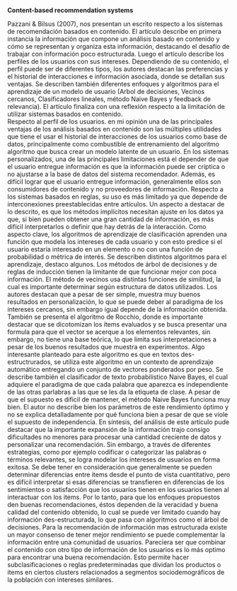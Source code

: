 **Content-based recommendation systems**

Pazzani & Bilsus (2007), nos presentan un escrito respecto a los sistemas de recomendación basados en contenido. El artículo describe en primera instancia la información que compone un análisis basado en contenido y cómo se representan y organiza esta información, destacando el desafío de trabajar con información poco estructurada. Luego el artículo describe los perfiles de los usuarios con sus intereses. Dependiendo de su contenido, el perfil puede ser de diferentes tipos, los autores destacan las preferencias y el historial de interacciones e información asociada, donde se detallan sus ventajas. Se describen también diferentes enfoques y algoritmos para el aprendizaje de un modelo de usuario (Arbol de decisiones, Vecinos cercanos, Clasificadores lineales, método Naive Bayes y feedback de relevancia). El artículo finaliza con una reflexión respecto a la limitación de utilizar sistemas basados en contenido.  
Respecto al perfil de los usuarios. en mi opinión una de las principales ventajas de los análisis basados en contenido son las múltiples utilidades que tiene el usar el historial de interacciones de los usuarios como base de datos, principalmente como combustible de entrenamiento del algoritmo algoritmo que busca crear un modelo latente de un usuario. En los sistemas personalizados, una de las principales limitaciones está el depender de que el usuario entregue información es que la información puede ser críptica o no ajustarse a la base de datos del sistema recomendador. Además, es difícil lograr que el usuario entregue información, generalmente ellos son consumidores de contenido y no proveedores de información.  Respecto a los sistemas basados en reglas, su uso es más limitado ya que depende de interconexiones preestablecidas entre artículos.
Un aspecto a destacar de lo descrito, es que los métodos implícitos necesitan ajuste en los datos ya que, si bien pueden obtener una gran cantidad de información, es más difícil interpretarlos o definir que hay detrás de la interacción. Como aspecto clave, los algoritmos de aprendizaje de clasificación aprenden una función que modela los intereses de cada usuario y con esto predice si el usuario estaría interesado en un elemento o no con una función de probabilidad o métrica de interés. Se describen distintos algoritmos para el aprendizaje, destaco algunos. Los métodos de árbol de decisiones y de reglas de inducción tienen la limitante de que funcionar mejor con poca información. El método de vecinos usa distintas funciones de similitud, la cual es importante determinar según estructura de datos utilizados. Los autores destacan que a pesar de ser simple, muestra muy buenos resultados en personalización, lo que se puede deber al paradigma de los intereses cercanos, sin embargo igual depende de la información obtenida. También se  presenta el algoritmo de Rocchio, donde es importante destacar que se dicotomizan los ítems evaluados y se busca presentar una formula para que el vector se acerque a los elementos relevantes, sin embargo, no tiene una base teórica, lo que limita sus interpretaciones a pesar de los buenos resultados que muestra en experimentos. Algo interesante planteado para este algoritmo es que en textos des-estructrurados, se utiliza este algoritmo en un contexto de aprendizaje automático entregando un conjunto de vectores ponderados por peso. Se describe también el clasificador de texto probabilístico Naive Bayes, el cual adquiere el paradigma de que cada palabra que aparezca es independiente de las otras parlabras a las que se les da la etiqueta de clase. A pesar de que el supuesto es dificil de mantener, el método Naive Bayes funciona muy bien. El autor  no describe bien los parámetros de este rendimiento óptimo y no se explica detalladamente  por qué funciona bien a pesar de que se viole el supuesto de independencia. 
En síntesis, del análisis de este artículo pude destacar que la importante  expansión de la información trajo consigo dificultades no menores para procesar una cantidad creciente de datos y personalizar una recomendación. Sin embargo, a través de diferentes estrategias, como por ejemplo codificar o categorizar las palabras o términos relevantes, se logra modelar los intereses de usuarios en forma exitosa. Se debe tener en consideración que generalmente se pueden determinar diferencias entre items desde el punto de vista cuantitativo, pero es difícil interpretar si esas diferencias se transfieren en diferencias de los sentimientos o satisfacción que los usuarios tienen en los usuarios tienen al interactuar con los items. Por lo tanto, para que los enfoques propuestos den buenas recomendaciones, éstos  dependen de la veracidad y buena calidad del contenido obtenido, lo cual se puede ver limitado cuando hay información des-estructurada, lo que pasa con algoritmos como el árbol de decisiones.  Para la recomendación de información mas estructurada existe un mayor consenso de tener mejor rendimiento se puede complementar la información entre una comunidad de usuarios. Pareciera ser que combinar el contenido con otro tipo de información de los usuarios es lo más optimo para encontrar una buena recomendación. Esto permite hacer subclasificaciones o reglas predeterminadas que dividan los productos o items en ciertos clusters relacionados a segmentos  sociodemográficos de la población con intereses similares. 
